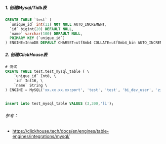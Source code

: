 ##### 1. 创建Mysql/Tidb表

```sql
CREATE TABLE `test` (
  `unique_id` int(11) NOT NULL AUTO_INCREMENT,
  `id` bigint(20) DEFAULT NULL,
  `name` varchar(100) DEFAULT NULL,
  PRIMARY KEY (`unique_id`)
) ENGINE=InnoDB DEFAULT CHARSET=utf8mb4 COLLATE=utf8mb4_bin AUTO_INCREMENT=30002;
```

##### 2. 创建ClickHouse表

```sql
# 测试
CREATE TABLE test.test_mysql_table ( \
    `unique_id` Int8, \
    `id` Int16, \
    `name` String \
) ENGINE = MySQL('xx.xx.xx.xx:port', 'test', 'test', 'bi_dev_user', 'ziroomdb');
 
 
insert into test_mysql_table VALUES (3,300,'li');
```

###### 参考：

- https://clickhouse.tech/docs/en/engines/table-engines/integrations/mysql/

